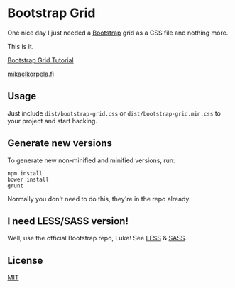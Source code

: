 # Bootstrap Grid

One nice day I just needed a [Bootstrap](http://getbootstrap.com/) grid as a CSS file and nothing more.

This is it.

[Bootstrap Grid Tutorial](http://getbootstrap.com/css/#grid)

[mikaelkorpela.fi](http://www.mikaelkorpela.fi/)

## Usage
Just include `dist/bootstrap-grid.css` or `dist/bootstrap-grid.min.css` to your project and start hacking.

## Generate new versions
To generate new non-minified and minified versions, run:
```shell
npm install
bower install
grunt
```

Normally you don't need to do this, they're in the repo already.

## I need LESS/SASS version!
Well, use the official Bootstrap repo, Luke! See [LESS](http://getbootstrap.com/css/#less) & [SASS](http://getbootstrap.com/css/#sass).

## License
[MIT](https://github.com/twbs/bootstrap/blob/master/LICENSE)
